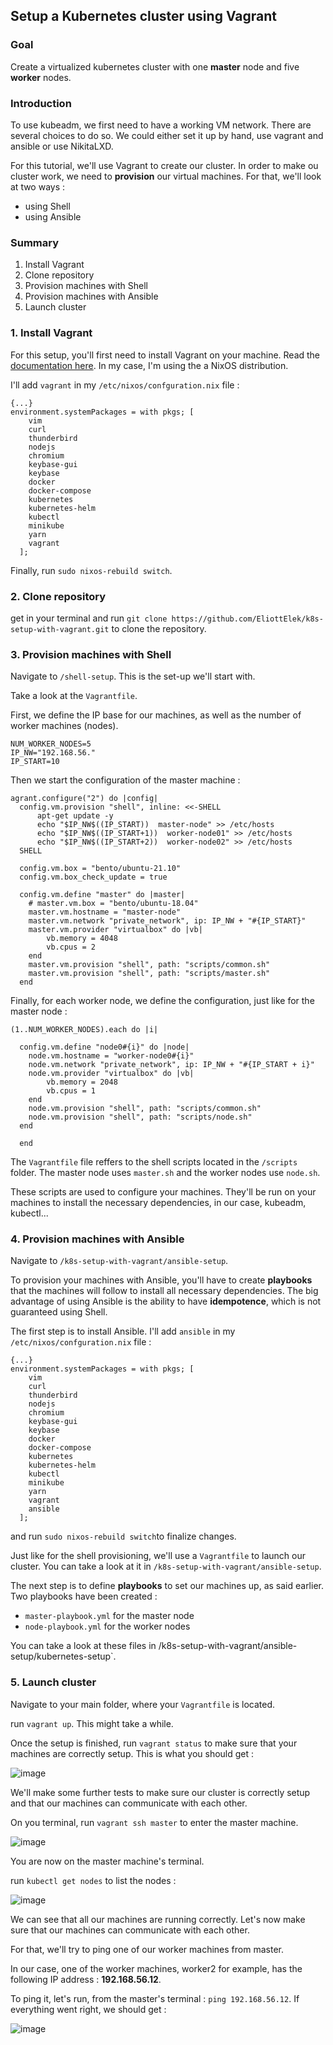 
## Setup a Kubernetes cluster using Vagrant 

### Goal

Create a virtualized kubernetes cluster with one **master** node and five **worker** nodes.

### Introduction

To use kubeadm, we first need to have a working VM network. There are several choices to do so. We could either set it up by hand, use vagrant and ansible or use NikitaLXD.

For this tutorial, we'll use Vagrant to create our cluster. In order to make ou cluster work, we need to **provision** our virtual machines. For that, we'll look at two ways : 
 - using Shell
 - using Ansible

### Summary 

 1. Install Vagrant
 2. Clone repository
 3. Provision machines with Shell
 4. Provision machines with Ansible
 5. Launch cluster

 ### 1. Install Vagrant

For this setup, you'll first need to install Vagrant on your machine. Read the [documentation here](https://www.vagrantup.com/docs/installation). In my case, I'm using the a NixOS distribution. 

I'll add `vagrant` in my `/etc/nixos/confguration.nix` file : 

```
{...}
environment.systemPackages = with pkgs; [
    vim
    curl
    thunderbird
    nodejs
    chromium
    keybase-gui
    keybase
    docker
    docker-compose
    kubernetes
    kubernetes-helm
    kubectl
    minikube
    yarn
    vagrant 
  ];
```

Finally, run `sudo nixos-rebuild switch`.

### 2. Clone repository 

get in your terminal and run `git clone https://github.com/EliottElek/k8s-setup-with-vagrant.git` to clone the repository.
 
 ### 3. Provision machines with Shell
 
 Navigate to `/shell-setup`. This is the set-up we'll start with.
 
 Take a look at the `Vagrantfile`.
 
 First, we define the IP base for our machines, as well as the number of worker machines (nodes).
 
```
NUM_WORKER_NODES=5
IP_NW="192.168.56."
IP_START=10
```
Then we start the configuration of the master machine : 

```
agrant.configure("2") do |config|
  config.vm.provision "shell", inline: <<-SHELL
      apt-get update -y
      echo "$IP_NW$((IP_START))  master-node" >> /etc/hosts
      echo "$IP_NW$((IP_START+1))  worker-node01" >> /etc/hosts
      echo "$IP_NW$((IP_START+2))  worker-node02" >> /etc/hosts
  SHELL

  config.vm.box = "bento/ubuntu-21.10"
  config.vm.box_check_update = true

  config.vm.define "master" do |master|
    # master.vm.box = "bento/ubuntu-18.04"
    master.vm.hostname = "master-node"
    master.vm.network "private_network", ip: IP_NW + "#{IP_START}"
    master.vm.provider "virtualbox" do |vb|
        vb.memory = 4048
        vb.cpus = 2
    end
    master.vm.provision "shell", path: "scripts/common.sh"
    master.vm.provision "shell", path: "scripts/master.sh"
  end

```

Finally, for each worker node, we define the configuration, just like for the master node : 

```
(1..NUM_WORKER_NODES).each do |i|

  config.vm.define "node0#{i}" do |node|
    node.vm.hostname = "worker-node0#{i}"
    node.vm.network "private_network", ip: IP_NW + "#{IP_START + i}"
    node.vm.provider "virtualbox" do |vb|
        vb.memory = 2048
        vb.cpus = 1
    end
    node.vm.provision "shell", path: "scripts/common.sh"
    node.vm.provision "shell", path: "scripts/node.sh"
  end

  end

```
The `Vagrantfile` file reffers to the shell scripts located in the `/scripts` folder. The master node uses `master.sh` and the worker nodes use `node.sh`.

These scripts are used to configure your machines. They'll be run on your machines to install the necessary dependencies, in our case, kubeadm, kubectl...

### 4. Provision machines with Ansible

Navigate to `/k8s-setup-with-vagrant/ansible-setup`. 
  
To provision your machines with Ansible, you'll have to create **playbooks** that the machines will follow to install all necessary dependencies. The big advantage of using Ansible is the ability to have **idempotence**, which is not guaranteed using Shell.

The first step is to install Ansible. 
I'll add `ansible` in my `/etc/nixos/confguration.nix` file : 

```
{...}
environment.systemPackages = with pkgs; [
    vim
    curl
    thunderbird
    nodejs
    chromium
    keybase-gui
    keybase
    docker
    docker-compose
    kubernetes
    kubernetes-helm
    kubectl
    minikube
    yarn
    vagrant 
    ansible
  ];
```

and run `sudo nixos-rebuild switch`to finalize changes.

Just like for the shell provisioning, we'll use a `Vagrantfile` to launch our cluster. You can take a look at it in `/k8s-setup-with-vagrant/ansible-setup`. 

The next step is to define **playbooks** to set our machines up, as said earlier. Two playbooks have been created : 

- `master-playbook.yml` for the master node
- `node-playbook.yml` for the worker nodes

You can take a look at these files in /k8s-setup-with-vagrant/ansible-setup/kubernetes-setup`.

### 5. Launch cluster
   
Navigate to your main folder, where your `Vagrantfile` is located.

run `vagrant up`. This might take a while. 

Once the setup is finished, run `vagrant status` to make sure that your machines are correctly setup. This is what you should get : 

![image](https://user-images.githubusercontent.com/64375473/164425661-64fabc34-8cba-4fa2-83b6-850135b5e8a6.png)

We'll make some further tests to make sure our cluster is correctly setup and that our machines can communicate with each other.

On you terminal, run `vagrant ssh master` to enter the master machine. 

![image](https://user-images.githubusercontent.com/64375473/164426095-b32ce9d4-a033-4b0d-8f76-0e0c3656ae68.png)

You are now on the master machine's terminal. 

run `kubectl get nodes` to list the nodes : 

![image](https://user-images.githubusercontent.com/64375473/164426382-39986b5b-5bff-4d1e-9cc0-e15f0c553e5b.png)

We can see that all our machines are running correctly. Let's now make sure that our machines can communicate with each other. 

For that, we'll try to ping one of our worker machines from master.

In our case, one of the worker machines, worker2 for example, has the following IP address : **192.168.56.12**.

To ping it, let's run, from the master's terminal : `ping 192.168.56.12`. If everything went right, we should get :

![image](https://user-images.githubusercontent.com/64375473/164427179-430810ae-1c69-4616-be75-7f774eaeec36.png)

